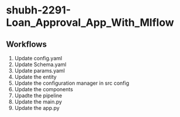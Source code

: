 # shubh-2291-Loan_Approval_App_With_Mlflow

## Workflows

1. Update config.yaml
2. Update Schema.yaml
3. Update params.yaml
4. Update the entity
5. Update the configuration manager in src config
6. Update the components
7. Upadte the pipeline
8. Update the main.py
9. Update the app.py